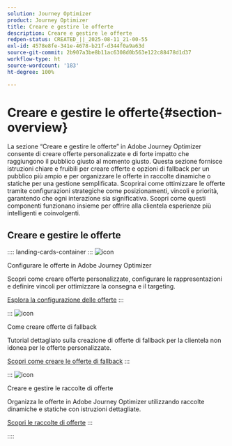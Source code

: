 ```yaml
---
solution: Journey Optimizer
product: Journey Optimizer
title: Creare e gestire le offerte
description: Creare e gestire le offerte
redpen-status: CREATED_||_2025-08-11_21-00-55
exl-id: 4578e8fe-341e-4678-b21f-d344f0a9a63d
source-git-commit: 2b907a3be8b11ac6308d0b563e122c88478d1d37
workflow-type: ht
source-wordcount: '183'
ht-degree: 100%

---
```


# Creare e gestire le offerte{#section-overview}

La sezione “Creare e gestire le offerte” in Adobe Journey Optimizer consente di creare offerte personalizzate e di forte impatto che raggiungono il pubblico giusto al momento giusto. Questa sezione fornisce istruzioni chiare e fruibili per creare offerte e opzioni di fallback per un pubblico più ampio e per organizzare le offerte in raccolte dinamiche o statiche per una gestione semplificata. Scoprirai come ottimizzare le offerte tramite configurazioni strategiche come posizionamenti, vincoli e priorità, garantendo che ogni interazione sia significativa. Scopri come questi componenti funzionano insieme per offrire alla clientela esperienze più intelligenti e coinvolgenti.

## Creare e gestire le offerte

:::: landing-cards-container
:::
![icon](https://cdn.experienceleague.adobe.com/icons/gear.svg?lang=it)

Configurare le offerte in Adobe Journey Optimizer

Scopri come creare offerte personalizzate, configurare le rappresentazioni e definire vincoli per ottimizzare la consegna e il targeting.

[Esplora la configurazione delle offerte](configure-offers-landing-page.md)
:::

:::
![icon](https://cdn.experienceleague.adobe.com/icons/circle-play.svg?lang=it)

Come creare offerte di fallback

Tutorial dettagliato sulla creazione di offerte di fallback per la clientela non idonea per le offerte personalizzate.

[Scopri come creare le offerte di fallback](../using/offers/offer-library/creating-fallback-offers.md)
:::

:::
![icon](https://cdn.experienceleague.adobe.com/icons/list-check.svg?lang=it)

Creare e gestire le raccolte di offerte

Organizza le offerte in Adobe Journey Optimizer utilizzando raccolte dinamiche e statiche con istruzioni dettagliate.

[Scopri le raccolte di offerte](../using/offers/offer-library/creating-collections.md)
:::

::::
